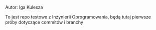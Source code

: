 Autor: Iga Kulesza

To jest repo testowe z Inżynierii Oprogramowania,
będą tutaj pierwsze próby dotyczące commitów i branchy

